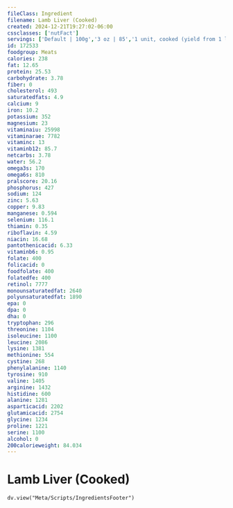 ```yaml
---
fileClass: Ingredient
filename: Lamb Liver (Cooked)
created: 2024-12-21T19:27:02-06:00
cssclasses: ['nutFact']
servings: ['Default | 100g','3 oz | 85','1 unit, cooked (yield from 1 lb raw meat) | 322']
id: 172533
foodgroup: Meats
calories: 238
fat: 12.65
protein: 25.53
carbohydrate: 3.78
fiber: 0
cholesterol: 493
saturatedfats: 4.9
calcium: 9
iron: 10.2
potassium: 352
magnesium: 23
vitaminaiu: 25998
vitaminarae: 7782
vitaminc: 13
vitaminb12: 85.7
netcarbs: 3.78
water: 56.2
omega3s: 170
omega6s: 810
pralscore: 20.16
phosphorus: 427
sodium: 124
zinc: 5.63
copper: 9.83
manganese: 0.594
selenium: 116.1
thiamin: 0.35
riboflavin: 4.59
niacin: 16.68
pantothenicacid: 6.33
vitaminb6: 0.95
folate: 400
folicacid: 0
foodfolate: 400
folatedfe: 400
retinol: 7777
monounsaturatedfat: 2640
polyunsaturatedfat: 1890
epa: 0
dpa: 0
dha: 0
tryptophan: 296
threonine: 1104
isoleucine: 1100
leucine: 2086
lysine: 1381
methionine: 554
cystine: 268
phenylalanine: 1140
tyrosine: 910
valine: 1405
arginine: 1432
histidine: 600
alanine: 1281
asparticacid: 2202
glutamicacid: 2754
glycine: 1234
proline: 1221
serine: 1100
alcohol: 0
200calorieweight: 84.034
---
```


# Lamb Liver (Cooked)

```dataviewjs
dv.view("Meta/Scripts/IngredientsFooter")
```